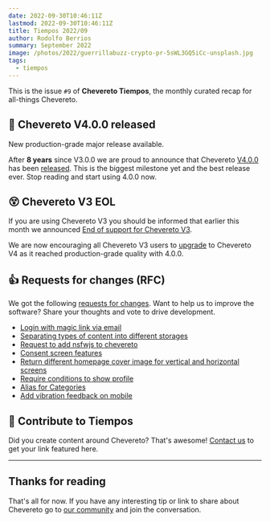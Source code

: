 ```yaml
---
date: 2022-09-30T10:46:11Z
lastmod: 2022-09-30T10:46:11Z
title: Tiempos 2022/09
author: Rodolfo Berrios
summary: September 2022
image: /photos/2022/guerrillabuzz-crypto-pr-5sWL3GQ5iCc-unsplash.jpg
tags:
  - tiempos
---
```


This is the issue `#9` of **Chevereto Tiempos**, the monthly curated recap for all-things Chevereto.

## 🚀 Chevereto V4.0.0 released

New production-grade major release available.

After **8 years** since V3.0.0 we are proud to announce that Chevereto [V4.0.0](https://releases.chevereto.com/4.X/4.0/4.0.0.html) has been [released](2022-09-22-chevereto-4.0.md). This is the biggest milestone yet and the best release ever. Stop reading and start using 4.0.0 now.

## 😵 Chevereto V3 EOL

If you are using Chevereto V3 you should be informed that earlier this month we announced [End of support for Chevereto V3](2022-09-05-end-of-support-for-v3.md).

We are now encouraging all Chevereto V3 users to [upgrade](https://v4-docs.chevereto.com/application/installing/upgrading.html) to Chevereto V4 as it reached production-grade quality with 4.0.0.

## 👍 Requests for changes (RFC)

We got the following [requests for changes](https://chv.to/rfc). Want to help us to improve the software? Share your thoughts and vote to drive development.

- [Login with magic link via email](https://chevereto.com/community/threads/login-with-magic-link-via-email.14482/)
- [Separating types of content into different storages](https://chevereto.com/community/threads/separating-types-of-content-into-different-storages.14485/)
- [Request to add nsfwjs to chevereto](https://chevereto.com/community/threads/request-to-add-nsfwjs-to-chevereto.14503/)
- [Consent screen features](https://chevereto.com/community/threads/consent-screen-features.14507/)
- [Return different homepage cover image for vertical and horizontal screens](https://chevereto.com/community/threads/return-different-homepage-cover-image-for-vertical-and-horizontal-screens.14508/)
- [Require conditions to show profile](https://chevereto.com/community/threads/require-conditions-to-show-profile.14513/)
- [Alias for Categories](https://chevereto.com/community/threads/alias-for-category-ies.14527/)
- [Add vibration feedback on mobile](https://chevereto.com/community/threads/add-vibration-feedback-on-mobile.14532/)

## 💖 Contribute to Tiempos

Did you create content around Chevereto? That's awesome! [Contact us](https://chevereto.com/contact) to get your link featured here.

* * *

## Thanks for reading

That's all for now. If you have any interesting tip or link to share about Chevereto go to [our community](https://chevereto.com/community) and join the conversation.
